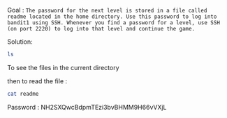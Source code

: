 Goal : `The password for the next level is stored in a file called readme located in the home directory. Use this password to log into bandit1 using SSH. Whenever you find a password for a level, use SSH (on port 2220) to log into that level and continue the game.`

Solution:

```sh
ls
```
To see the files in the current directory

then to read the file :
```sh
cat readme
```

Password : NH2SXQwcBdpmTEzi3bvBHMM9H66vVXjL 